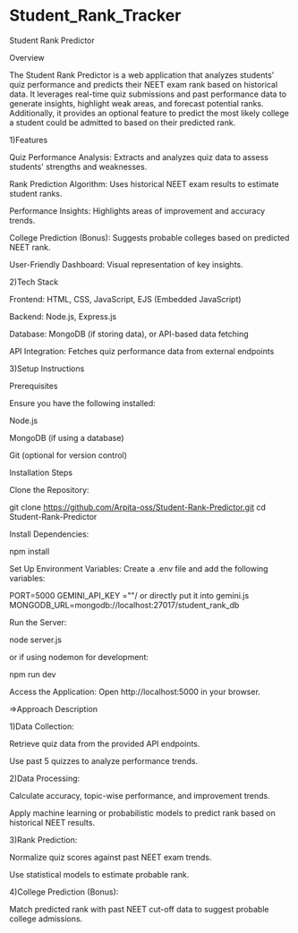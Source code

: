 ﻿# Student_Rank_Tracker
Student Rank Predictor

Overview

The Student Rank Predictor is a web application that analyzes students' quiz performance and predicts their NEET exam rank based on historical data. It leverages real-time quiz submissions and past performance data to generate insights, highlight weak areas, and forecast potential ranks. Additionally, it provides an optional feature to predict the most likely college a student could be admitted to based on their predicted rank.

1)Features

Quiz Performance Analysis: Extracts and analyzes quiz data to assess students' strengths and weaknesses.

Rank Prediction Algorithm: Uses historical NEET exam results to estimate student ranks.

Performance Insights: Highlights areas of improvement and accuracy trends.

College Prediction (Bonus): Suggests probable colleges based on predicted NEET rank.

User-Friendly Dashboard: Visual representation of key insights.

2)Tech Stack

Frontend: HTML, CSS, JavaScript, EJS (Embedded JavaScript)

Backend: Node.js, Express.js

Database: MongoDB (if storing data), or API-based data fetching

API Integration: Fetches quiz performance data from external endpoints

3)Setup Instructions

Prerequisites

Ensure you have the following installed:

Node.js

MongoDB (if using a database)

Git (optional for version control)

Installation Steps

Clone the Repository:

git clone https://github.com/Arpita-oss/Student-Rank-Predictor.git
cd Student-Rank-Predictor

Install Dependencies:

npm install

Set Up Environment Variables:
Create a .env file and add the following variables:

PORT=5000
GEMINI_API_KEY =""/ or directly put it into gemini.js
MONGODB_URL=mongodb://localhost:27017/student_rank_db

Run the Server:

node server.js

or if using nodemon for development:

npm run dev

Access the Application:
Open http://localhost:5000 in your browser.

=>Approach Description

1)Data Collection:

Retrieve quiz data from the provided API endpoints.

Use past 5 quizzes to analyze performance trends.

2)Data Processing:

Calculate accuracy, topic-wise performance, and improvement trends.

Apply machine learning or probabilistic models to predict rank based on historical NEET results.

3)Rank Prediction:

Normalize quiz scores against past NEET exam trends.

Use statistical models to estimate probable rank.

4)College Prediction (Bonus):

Match predicted rank with past NEET cut-off data to suggest probable college admissions.
